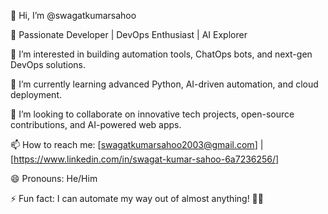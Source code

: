 👋 Hi, I’m @swagatkumarsahoo

🚀 Passionate Developer | DevOps Enthusiast | AI Explorer

👀 I’m interested in building automation tools, ChatOps bots, and next-gen DevOps solutions.

🌱 I’m currently learning advanced Python, AI-driven automation, and cloud deployment.

💞️ I’m looking to collaborate on innovative tech projects, open-source contributions, and AI-powered web apps.

📫 How to reach me: [swagatkumarsahoo2003@gmail.com] | [https://www.linkedin.com/in/swagat-kumar-sahoo-6a7236256/]

😄 Pronouns: He/Him

⚡ Fun fact: I can automate my way out of almost anything! 🚀🤖

